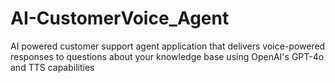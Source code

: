 # AI-CustomerVoice_Agent
AI powered customer support agent application that delivers voice-powered responses to questions about your knowledge base using OpenAI's GPT-4o and TTS capabilities
